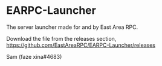 # EARPC-Launcher
The server launcher made for and by East Area RPC.

Download the file from the releases section, https://github.com/EastAreaRPC/EARPC-Launcher/releases

Sam (faze xina#4683)
